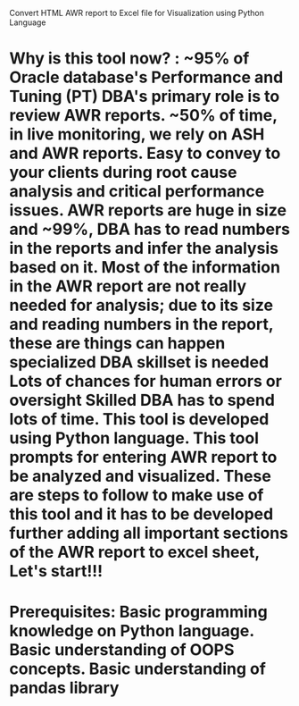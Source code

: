Convert HTML AWR report to Excel file for Visualization using Python Language

Why is this tool now? :
~95% of Oracle database's Performance and Tuning (PT) DBA's primary role is to review AWR reports.
~50% of time, in live monitoring, we rely on ASH and AWR reports.
Easy to convey to your clients during root cause analysis and critical performance issues.
AWR reports are huge in size and ~99%, DBA has to read numbers in the reports and infer the analysis based on it. Most of the information in the AWR report are not really needed for analysis; due to its size and reading numbers in the report, these are things can happen
specialized DBA skillset is needed
Lots of chances for human errors or oversight
Skilled DBA has to spend lots of time.
This tool is developed using Python language. This tool prompts for entering AWR report to be analyzed and visualized. These are steps to follow to make use of this tool and it has to be developed further adding all important sections of the AWR report to excel sheet,
Let's start!!!
=======================================================================
Prerequisites: 
Basic programming knowledge on Python language.
Basic understanding of OOPS concepts.
Basic understanding of pandas library
=======================================================================
